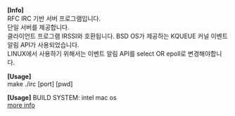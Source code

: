 **[Info]**  
RFC IRC 기반 서버 프로그램입니다.  
단일 서버를 제공합니다.  
클라이언트 프로그램 IRSSI와 호환됩니다.
BSD OS가 제공하는 KQUEUE 커널 이벤트 알림 API가 사용되었습니다.  
LINUX에서 사용하기 위해서는 이벤트 알림 API를 select OR epoll로 변경해야합니다.

**[Usage]**  
make
./irc [port] [pwd]

**[Usage]**
BUILD SYSTEM: intel mac os  
[more info]([https://maroon-face-0e4.notion.site/IRC-server-Socket-TCP-IP-RFC-IRC-0ea29959831848ff91ee8da86da4f85a?pvs=4](https://www.notion.so/kkshin0442/f45989f98b924dc38d8d706cdeadc05b?p=0ea29959831848ff91ee8da86da4f85a&pm=s))
